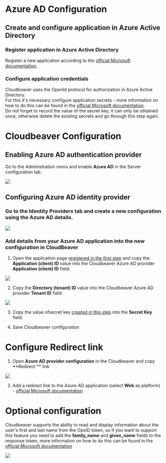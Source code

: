 
# Azure AD Configuration
## Create and configure application in Azure Active Directory
### Register application in Azure Active Directory 
Register a new application according to the [official Microsoft documentation](https://docs.microsoft.com/en-us/azure/active-directory/develop/quickstart-register-app#register-an-application).  
### Configure application credentials
Сloudbeaver uses the OpenId protocol for authorization in Azure Active Directory.  
For this it's necessary configure application secrets - more information on how to do this can be found in the [official Microsoft documentation](https://docs.microsoft.com/en-us/azure/active-directory/develop/quickstart-register-app#add-a-client-secret).  
Do not forget to record the value of the secret key, it can only be obtained once, otherwise delete the existing secrets and go through this step again.

# Cloudbeaver Configuration
## Enabling Azure AD authentication provider
Go to the Administration menu and enable **Azure AD** in the Server configuration tab.

![](https://github.com/dbeaver/cloudbeaver/wiki/images/administration/identify_providers/aad/aad_switcher.png)

## Configuring Azure AD identity provider
### Go to the Identity Providers tab and create a new configuration using the Azure AD details.
![](https://github.com/dbeaver/cloudbeaver/wiki/images/administration/identify_providers/aad/aad_provider.png)
### Add details from your Azure AD application into the new configuration in CloudBeaver

1. Open the application page [registered in the first step](https://github.com/dbeaver/cloudbeaver/wiki/Azure-AD-authentication/_edit#register-application-in-azure-active-directory) and copy the **Application (client) ID** value into the Cloudbeaver Azure AD provider **Application (client) ID** field.

![](https://github.com/dbeaver/cloudbeaver/wiki/images/administration/identify_providers/aad/aad_application_page_app_id.png)

2. Сopy the **Directory (tenant) ID** value into the Cloudbeaver Azure AD provider **Tenant ID** field.

![](https://github.com/dbeaver/cloudbeaver/wiki/images/administration/identify_providers/aad/aad_application_page_tenant_id.png)

3. Copy the value ofsecret key [created in this step](https://github.com/dbeaver/cloudbeaver/wiki/Azure-AD-authentication/_edit#configure-application-credentials) into the **Secret Key** field.

4. Save Cloudbeaver configuration

# Configure Redirect link
1. Open **Azure AD provider configuration** in the Cloudbeaver and copy **Redirect ** link

![](https://github.com/dbeaver/cloudbeaver/wiki/images/administration/identify_providers/aad/aad_redirect_link.png)

2. Add a redirect link to the Azure AD application (select **Web** as platform) - [official Microsoft documentation](https://docs.microsoft.com/en-us/azure/active-directory/develop/quickstart-register-app#add-a-redirect-uri)

# Optional configuration

Cloudbeaver supports the ability to read and display information about the user's first and last name from the OpeID token, so if you want to support this feature you need to add the **family_name** and **given_name** fields to the response token, more information on how to do this can be found in the [official Microsoft documentation](https://docs.microsoft.com/en-us/azure/active-directory/develop/active-directory-optional-claims#configuring-optional-claims) 

![](https://github.com/dbeaver/cloudbeaver/wiki/images/administration/identify_providers/aad/aad_token_configuration.png)

